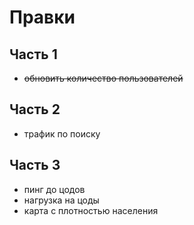 # Правки

## Часть 1

- ~~обновить количество пользователей~~

## Часть 2

- трафик по поиску

## Часть 3

- пинг до цодов
- нагрузка на цоды
- карта с плотностью населения
